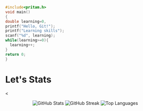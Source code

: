 ```c
#include<pritam.h>
void main()
{
double learning=0,
printf("Hello, Git!");
printf("Learning skills");
scanf("%d", learning);
while(learning>=0){     
  learning++;
}
return 0;
}
```

# Let's Stats
<<p align="center">
  <img src="https://github-readme-stats.vercel.app/api?username=pritam-ravani&show_icons=true&count_private=true&hide=prs&theme=dark" alt="GitHub Stats" href ="https://github.com/pritam-ravani"/>
  <img src="https://github-readme-streak-stats.herokuapp.com/?user=pritam-ravani&layout=compact&theme=dark" alt="GitHub Streak" href ="https://github.com/pritam-ravani" />
  <img src="https://github-readme-stats.vercel.app/api/top-langs/?username=pritam-ravani&layout=compact&theme=dark" alt="Top Languages" href ="https://github.com/pritam-ravani" />
</p>
<!--[![GitHub Stats](https://github-readme-stats.vercel.app/api?username=pritam-ravani&show_icons=true&count_private=true)](https://github.com/pritam-ravani)-->

<!--[![Top Languages](https://github-readme-stats.vercel.app/api/top-langs/?username=pritam-ravani)](https://github.com/pritam-ravani)-->

<!--[![GitHub Streak](https://github-readme-streak-stats.herokuapp.com/?user=pritam-ravani)](https://github.com/pritam-ravani)-->

<!-- Your other project details and sections -->

